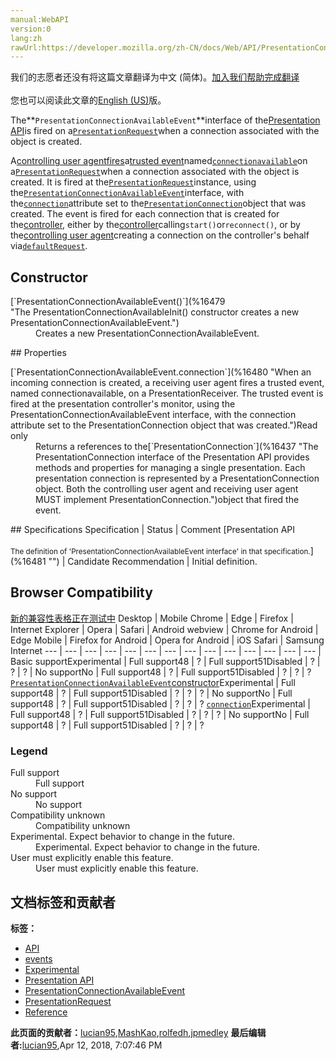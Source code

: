 ```yaml
---
manual:WebAPI
version:0
lang:zh
rawUrl:https://developer.mozilla.org/zh-CN/docs/Web/API/PresentationConnectionAvailableEvent
---
```




<bdi>我们的志愿者还没有将这篇文章翻译为<bdi>中文 (简体)</bdi>。[加入我们帮助完成翻译](%16468 "")<br></br>您也可以阅读此文章的[English (US)](%16469 "")版。</bdi>






The**`PresentationConnectionAvailableEvent`**interface of the[Presentation API](%16438 "")is fired on a[`PresentationRequest`](%16470 "A PresentationRequest object is used to initiate or reconnect to a presentation made by a controlling browsing context. The PresentationRequest object MUST be implemented in a controlling browsing context provided by a controlling user agent.")when a connection associated with the object is created.



A[controlling user agent](%16409 "")[fires](%16471 "")a[trusted event](%16472 "")named[`connectionavailable`](%16473 "")on a[`PresentationRequest`](%16474 "")when a connection associated with the object is created. It is fired at the[`PresentationRequest`](%16474 "")instance, using the[`PresentationConnectionAvailableEvent`](%16475 "")interface, with the[`connection`](%16476 "")attribute set to the[``PresentationConnection``](%16440 "")object that was created. The event is fired for each connection that is created for the[controller](%16477 ""), either by the[controller](%16477 "")calling`start()`or`reconnect()`, or by the[controlling user agent](%16409 "")creating a connection on the controller&#39;s behalf via[``defaultRequest``](%16478 "").


## Constructor<a name="Constructor"></a>
<dl><dt>[`PresentationConnectionAvailableEvent()`](%16479 "The PresentationConnectionAvailableInit() constructor creates a new PresentationConnectionAvailableEvent.")</dt><dd>Creates a new PresentationConnectionAvailableEvent.</dd></dl>
## Properties<a name="Properties"></a>
<dl><dt>[`PresentationConnectionAvailableEvent.connection`](%16480 "When an incoming connection is created, a receiving user agent fires a trusted event, named connectionavailable, on a PresentationReceiver. The trusted event is fired at the presentation controller's monitor, using the PresentationConnectionAvailableEvent interface, with the connection attribute set to the PresentationConnection object that was created.")Read only</dt><dd>Returns a references to the[`PresentationConnection`](%16437 "The PresentationConnection interface of the Presentation API provides methods and properties for managing a single presentation. Each presentation connection is represented by a PresentationConnection object. Both the controlling user agent and receiving user agent MUST implement PresentationConnection.")object that fired the event.</dd></dl>
## Specifications<a name="Specifications"></a>
Specification | Status | Comment 
[Presentation API<br></br><small>The definition of &#39;PresentationConnectionAvailableEvent interface&#39; in that specification.</small>](%16481 "") | Candidate Recommendation | Initial definition. 


## Browser Compatibility<a name="Browser_Compatibility"></a>
[新的兼容性表格正在测试中<i></i>](%3360 "")
<abbr>Desktop<i></i></abbr> | <abbr>Mobile<i></i></abbr> 
<abbr>Chrome<i></i></abbr> | <abbr>Edge<i></i></abbr> | <abbr>Firefox<i></i></abbr> | <abbr>Internet Explorer<i></i></abbr> | <abbr>Opera<i></i></abbr> | <abbr>Safari<i></i></abbr> | <abbr>Android webview<i></i></abbr> | <abbr>Chrome for Android<i></i></abbr> | <abbr>Edge Mobile<i></i></abbr> | <abbr>Firefox for Android<i></i></abbr> | <abbr>Opera for Android<i></i></abbr> | <abbr>iOS Safari<i></i></abbr> | <abbr>Samsung Internet<i></i></abbr> 
 ---  |  ---  |  ---  |  ---  |  ---  |  ---  |  ---  |  ---  |  ---  |  ---  |  ---  |  ---  |  ---  |  ---  | 
Basic support<abbr>Experimental<i></i></abbr> | <abbr>Full support</abbr>48 | <abbr>?</abbr> | <abbr>Full support</abbr>51<abbr>Disabled<i></i></abbr> | <abbr>?</abbr> | <abbr>?</abbr> | <abbr>?</abbr> | <abbr>No support</abbr>No | <abbr>Full support</abbr>48 | <abbr>?</abbr> | <abbr>Full support</abbr>51<abbr>Disabled<i></i></abbr> | <abbr>?</abbr> | <abbr>?</abbr> | <abbr>?</abbr> 
[`PresentationConnectionAvailableEvent`constructor](%16482 "")<abbr>Experimental<i></i></abbr> | <abbr>Full support</abbr>48 | <abbr>?</abbr> | <abbr>Full support</abbr>51<abbr>Disabled<i></i></abbr> | <abbr>?</abbr> | <abbr>?</abbr> | <abbr>?</abbr> | <abbr>No support</abbr>No | <abbr>Full support</abbr>48 | <abbr>?</abbr> | <abbr>Full support</abbr>51<abbr>Disabled<i></i></abbr> | <abbr>?</abbr> | <abbr>?</abbr> | <abbr>?</abbr> 
[`connection`](%16483 "")<abbr>Experimental<i></i></abbr> | <abbr>Full support</abbr>48 | <abbr>?</abbr> | <abbr>Full support</abbr>51<abbr>Disabled<i></i></abbr> | <abbr>?</abbr> | <abbr>?</abbr> | <abbr>?</abbr> | <abbr>No support</abbr>No | <abbr>Full support</abbr>48 | <abbr>?</abbr> | <abbr>Full support</abbr>51<abbr>Disabled<i></i></abbr> | <abbr>?</abbr> | <abbr>?</abbr> | <abbr>?</abbr> 


### Legend<a name="Legend"></a>
<dl><dt><abbr>Full support</abbr></dt><dd>Full support</dd><dt><abbr>No support</abbr></dt><dd>No support</dd><dt><abbr>Compatibility unknown</abbr></dt><dd>Compatibility unknown</dd><dt><abbr>Experimental. Expect behavior to change in the future.<i></i></abbr></dt><dd>Experimental. Expect behavior to change in the future.</dd><dt><abbr>User must explicitly enable this feature.<i></i></abbr></dt><dd>User must explicitly enable this feature.</dd></dl>



## 文档标签和贡献者
**标签：**
* [API](%50 "")
* [events](%3596 "")
* [Experimental](%3379 "")
* [Presentation API](%16419 "")
* [PresentationConnectionAvailableEvent](%16484 "")
* [PresentationRequest](%16485 "")
* [Reference](%3381 "")

**此页面的贡献者：**[lucian95](%5059 ""),[MashKao](%16420 ""),[rolfedh](%3542 ""),[jpmedley](%3413 "")
**最后编辑者:**[lucian95](%5059 ""),<time>Apr 12, 2018, 7:07:46 PM</time>


